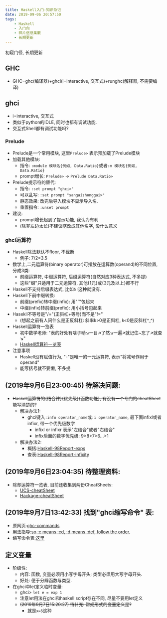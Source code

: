 ```yaml
---
title: Haskell入门-知识杂记
date: 2019-09-06 20:57:50
tags:
    - Haskell
    - 入门向
    - 碎片信息集散
    - 长期更新
---
```

初窥门径, 长期更新

## GHC
- GHC=ghc(编译器)+ghci(i=interactive, 交互式)+runghc(解释器, 不需要编译)

## ghci
- i=interactive, 交互式
- 类似于python的IDLE, 同时也都有调试功能.
- 交互式Shell都有调试功能吗?

### Prelude
- Prelude是一个常用模块, 这里`Prelude>` 表示预加载了Prelude模块
- 加载其他模块:
    - 指令: `:module 模块名{例如, Data.Ratio}`或者`:m 模块名{例如, Data.Ratio}`
    - prompt增长: `Prelude>` -> `Prelude Data.Ratio>`
- Prelude提示符的替代:
    - 指令: `:set prompt "ghci>"`
    - 可以乱写: `:set prompt "sangaizhonggai>"`
    - 静态效果: 改完后导入模块不显示导入名.
    - 重置指令: `:unset prompt`
- 建议:
    - prompt增长起到了提示功能, 我认为有利
    - (除非左边太长)不建议瞎改成其他名字, 没什么意义

### ghci运算符
- Haskell除法默认不floor, 不截断
    - 例子: 7/2=3.5
- 数学上,二元运算符(binary operator)可摆放在运算数(operand)的不同位置, 分成3类:
    - 前缀运算符, 中缀运算符, 后缀运算符(自然对应3种表达式, 不多提)
    - 这些"缀"只适用于二元运算符, 其他{1元}或{3元及以上}都不行
- Haskell不支持后缀表达式, 比如`5!`这种就没有.
- Haskell下前中缀转换:
    - 前缀(prefix)转中缀(infix): 用"`"包起来
    - 中缀(infix)转前缀(prefix): 用小括号包起来
- Hasekll不等号是"/="(正斜杠+等号)而不是"!="
    - (想起之前有人问什么是正反斜杠: 斜率k>0是正斜杠, k<0是反斜杠^_^)
- Haskell运算符一览表
    - 初中数学老师: "表的好处有啥子呦↘一目↗了然↘一遍↗就记住~忘了↗就查↘"
    - [Haskell运算符一览表](https://github.com/Linkeer365/Linkeer365.github.io/tree/hexo/source/_posts/Haskell入门-知识杂记/haskell-operators.pdf)
- 注意事项
    - Haskell没有赋值行为, "-"是唯一的一元运算符, 表示"将减号作用于operand"
    - 能写括号就不要懒, 不多提

## (2019年9月6日23:00:45) 待解决问题:
- <del>Haskell运算符的{结合律}{优先级}{函数功能}, 有没有一个专门的cheatSheet能写清楚的?</del>
    - 解决办法1:
        - ghci键入`:info operator_name`或`:i operator_name`, 最下面infixl或者infixr, 带一个优先级数字
            - infixl or infixr 表示"左结合"或者"右结合"
            - infix后面的数字优先级: 9>8>7>6...>1
    - 解决办法2:
        - 概括:[Haskell-98Report-exps](https://www.haskell.org/onlinereport/exps.html)
        - 查表:[Haskell-98Report-infixity](https://www.haskell.org/onlinereport/decls.html#fixity)


## (2019年9月6日23:04:35) 待整理资料:
- 除却运算符一览表, 目前还收集到两份CheatSheets:
    - [UCS-cheatSheet](https://github.com/Linkeer365/Linkeer365.github.io/tree/hexo/source/_posts/Haskell入门-知识杂记/haskell-ucs-CheatSheet.pdf)
    - [Hackage-cheatSheet](https://github.com/Linkeer365/Linkeer365.github.io/tree/hexo/source/_posts/Haskell入门-知识杂记/HaskellHackageCheatSheet.pdf)

## (2019年9月7日13:42:33) 找到"ghci缩写命令" 表:
- 原网页:[ghc-commands](https://github.com/ghc/ghc/blob/e3ec2e7ae94524ebd111963faf34b84d942265b4/ghc/GHCi/UI.hs#L160)
- 用法指导:[so :c means :cd, :d means :def, follow the order.](https://stackoverflow.com/questions/47265489/is-there-a-list-of-ghci-abbreviated-commands)
- 缩写命令表:[这里](https://github.com/Linkeer365/Linkeer365.github.io/tree/hexo/source/_posts/Haskell入门-知识杂记\ghci-abbreviated-commands.pdf)

## 定义变量
- 阶级性: 
    - 内容: 函数, 变量必须用小写字母开头; 类型必须用大写字母开头.
    - 好处: 便于分辨函数与类型.
- 在ghci中let定义临时变量:
    - ghci> `let e = exp 1`
    - 注意let用法在ghci和haskell script存在不同, 尽量不要用let定义
    - <del>(2019年9月7日15:20:27) 待补充: 常规形式的变量定义是?</del>
        - 就是`x=5`这种





